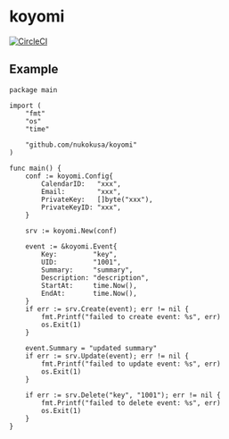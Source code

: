 # koyomi

[![CircleCI](https://circleci.com/gh/nukokusa/koyomi/tree/master.svg?style=svg)](https://circleci.com/gh/nukokusa/koyomi/tree/master)

## Example

```golang
package main

import (
	"fmt"
	"os"
	"time"

	"github.com/nukokusa/koyomi"
)

func main() {
	conf := koyomi.Config{
		CalendarID:   "xxx",
		Email:        "xxx",
		PrivateKey:   []byte("xxx"),
		PrivateKeyID: "xxx",
	}

	srv := koyomi.New(conf)

	event := &koyomi.Event{
		Key:         "key",
		UID:         "1001",
		Summary:     "summary",
		Description: "description",
		StartAt:     time.Now(),
		EndAt:       time.Now(),
	}
	if err := srv.Create(event); err != nil {
		fmt.Printf("failed to create event: %s", err)
		os.Exit(1)
	}

	event.Summary = "updated summary"
	if err := srv.Update(event); err != nil {
		fmt.Printf("failed to update event: %s", err)
		os.Exit(1)
	}

	if err := srv.Delete("key", "1001"); err != nil {
		fmt.Printf("failed to delete event: %s", err)
		os.Exit(1)
	}
}
```
